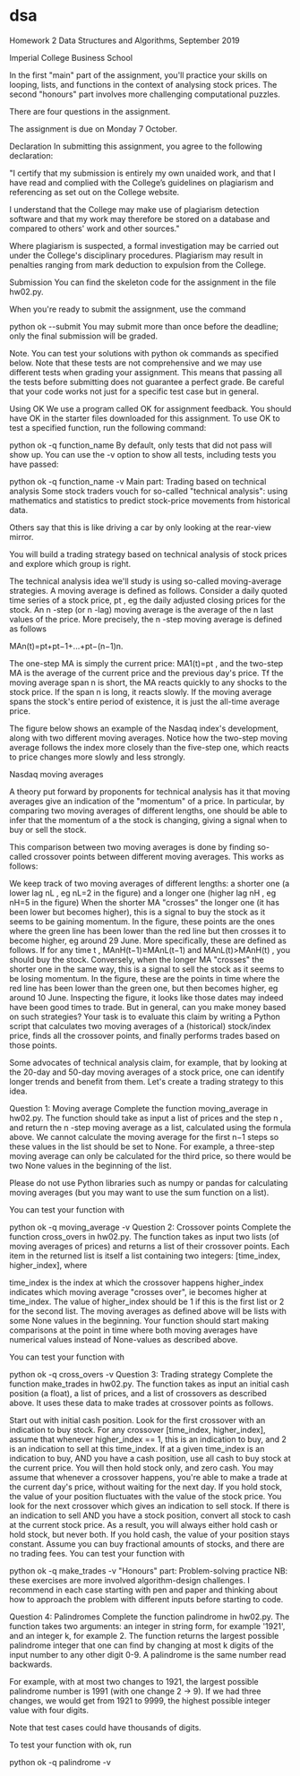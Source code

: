 # dsa
Homework 2
Data Structures and Algorithms, September 2019

Imperial College Business School

In the first "main" part of the assignment, you'll practice your skills on looping, lists, and functions in the context of analysing stock prices. The second "honours" part involves more challenging computational puzzles.

There are four questions in the assignment.

The assignment is due on Monday 7 October.

Declaration
In submitting this assignment, you agree to the following declaration:

"I certify that my submission is entirely my own unaided work, and that I have read and complied with the College’s guidelines on plagiarism and referencing as set out on the College website.

I understand that the College may make use of plagiarism detection software and that my work may therefore be stored on a database and compared to others' work and other sources."

Where plagiarism is suspected, a formal investigation may be carried out under the College's disciplinary procedures. Plagiarism may result in penalties ranging from mark deduction to expulsion from the College.

Submission
You can find the skeleton code for the assignment in the file hw02.py.

When you're ready to submit the assignment, use the command

python ok --submit
You may submit more than once before the deadline; only the final submission will be graded.

Note. You can test your solutions with python ok commands as specified below. Note that these tests are not comprehensive and we may use different tests when grading your assignment. This means that passing all the tests before submitting does not guarantee a perfect grade. Be careful that your code works not just for a specific test case but in general.

Using OK
We use a program called OK for assignment feedback. You should have OK in the starter files downloaded for this assignment. To use OK to test a specified function, run the following command:

python ok -q function_name
By default, only tests that did not pass will show up. You can use the -v option to show all tests, including tests you have passed:

python ok -q function_name -v
Main part: Trading based on technical analysis
Some stock traders vouch for so-called "technical analysis": using mathematics and statistics to predict stock-price movements from historical data.

Others say that this is like driving a car by only looking at the rear-view mirror.

You will build a trading strategy based on technical analysis of stock prices and explore which group is right.

The technical analysis idea we'll study is using so-called moving-average strategies. A moving average is defined as follows. Consider a daily quoted time series of a stock price,  pt , eg the daily adjusted closing prices for the stock. An  n -step (or  n -lag) moving average is the average of the  n  last values of the price. More precisely, the  n -step moving average is defined as follows

MAn(t)=pt+pt−1+...+pt−(n−1)n.
 
The one-step MA is simply the current price:  MA1(t)=pt , and the two-step MA is the average of the current price and the previous day's price. Tf the moving average span  n  is short, the MA reacts quickly to any shocks to the stock price. If the span  n  is long, it reacts slowly. If the moving average spans the stock's entire period of existence, it is just the all-time average price.

The figure below shows an example of the Nasdaq index's development, along with two different moving averages. Notice how the two-step moving average follows the index more closely than the five-step one, which reacts to price changes more slowly and less strongly.

Nasdaq moving averages

A theory put forward by proponents for technical analysis has it that moving averages give an indication of the "momentum" of a price. In particular, by comparing two moving averages of different lengths, one should be able to infer that the momentum of a the stock is changing, giving a signal when to buy or sell the stock.

This comparison between two moving averages is done by finding so-called crossover points between different moving averages. This works as follows:

We keep track of two moving averages of different lengths: a shorter one (a lower lag  nL , eg  nL=2  in the figure) and a longer one (higher lag  nH , eg  nH=5  in the figure)
When the shorter MA "crosses" the longer one (it has been lower but becomes higher), this is a signal to buy the stock as it seems to be gaining momentum. In the figure, these points are the ones where the green line has been lower than the red line but then crosses it to become higher, eg around 29 June. More specifically, these are defined as follows. If for any time  t ,  MAnH(t−1)≥MAnL(t−1)  and  MAnL(t)>MAnH(t) , you should buy the stock.
Conversely, when the longer MA "crosses" the shorter one in the same way, this is a signal to sell the stock as it seems to be losing momentum. In the figure, these are the points in time where the red line has been lower than the green one, but then becomes higher, eg around 10 June.
Inspecting the figure, it looks like those dates may indeed have been good times to trade. But in general, can you make money based on such strategies? Your task is to evaluate this claim by writing a Python script that calculates two moving averages of a (historical) stock/index price, finds all the crossover points, and finally performs trades based on those points.

Some advocates of technical analysis claim, for example, that by looking at the 20-day and 50-day moving averages of a stock price, one can identify longer trends and benefit from them. Let's create a trading strategy to this idea.

Question 1: Moving average
Complete the function moving_average in hw02.py. The function should take as input a list of prices and the step  n , and return the  n -step moving average as a list, calculated using the formula above. We cannot calculate the moving average for the first  n−1  steps so these values in the list should be set to None. For example, a three-step moving average can only be calculated for the third price, so there would be two None values in the beginning of the list.

Please do not use Python libraries such as numpy or pandas for calculating moving averages (but you may want to use the sum function on a list).

You can test your function with

python ok -q moving_average -v
Question 2: Crossover points
Complete the function cross_overs in hw02.py. The function takes as input two lists (of moving averages of prices) and returns a list of their crossover points. Each item in the returned list is itself a list containing two integers: [time_index, higher_index], where

time_index is the index at which the crossover happens
higher_index indicates which moving average "crosses over", ie becomes higher at time_index. The value of higher_index should be 1 if this is the first list or 2 for the second list.
The moving averages as defined above will be lists with some None values in the beginning. Your function should start making comparisons at the point in time where both moving averages have numerical values instead of None-values as described above.

You can test your function with

python ok -q cross_overs -v
Question 3: Trading strategy
Complete the function make_trades in hw02.py. The function takes as input an initial cash position (a float), a list of prices, and a list of crossovers as described above. It uses these data to make trades at crossover points as follows.

Start out with initial cash position. Look for the first crossover with an indication to buy stock.
For any crossover [time_index, higher_index], assume that whenever higher_index == 1, this is an indication to buy, and 2 is an indication to sell at this time_index.
If at a given time_index is an indication to buy, AND you have a cash position, use all cash to buy stock at the current price. You will then hold stock only, and zero cash. You may assume that whenever a crossover happens, you're able to make a trade at the current day's price, without waiting for the next day.
If you hold stock, the value of your position fluctuates with the value of the stock price. You look for the next crossover which gives an indication to sell stock.
If there is an indication to sell AND you have a stock position, convert all stock to cash at the current stock price.
As a result, you will always either hold cash or hold stock, but never both. If you hold cash, the value of your position stays constant.
Assume you can buy fractional amounts of stocks, and there are no trading fees.
You can test your function with

python ok -q make_trades -v
"Honours" part: Problem-solving practice
NB: these exercises are more involved algorithm-design challenges. I recommend in each case starting with pen and paper and thinking about how to approach the problem with different inputs before starting to code.

Question 4: Palindromes
Complete the function palindrome in hw02.py. The function takes two arguments: an integer in string form, for example '1921', and an integer k, for example 2. The function returns the largest possible palindrome integer that one can find by changing at most k digits of the input number to any other digit 0-9. A palindrome is the same number read backwards.

For example, with at most two changes to 1921, the largest possible palindrome number is 1991 (with one change 2 -> 9). If we had three changes, we would get from 1921 to 9999, the highest possible integer value with four digits.

Note that test cases could have thousands of digits.

To test your function with ok, run

python ok -q palindrome -v
